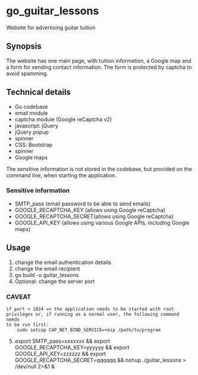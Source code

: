 # go_guitar_lessons
Website for advertising guitar tuition

## Synopsis

The website has one main page, with tuition information, a Google map and a form for sending
contact information. The form is protected by captcha to avoid spamming.

## Technical details

- Go codebase
- email module
- captcha module (Google reCaptcha v2)
- javascript: jQuery
- jQuery popup
- spinner
- CSS: Bootstrap
- spinner
- Google maps

The sensitive information is not stored in the codebase, but provided on the command line, when
starting the application.

### Sensitive information

- SMTP_pass (email password to be able to send emails)
- GOOGLE_RECAPTCHA_KEY (allows using Google reCaptcha)
- GOOGLE_RECAPTCHA_SECRET(allows using Google reCaptcha)
- GOOGLE_API_KEY (allows using various Google APIs, including Google maps)  


## Usage

1. change the email authentication details
2. change the email recipient
3. go build -o guitar_lessons
4. Optional: change the server port

### CAVEAT
    if port < 1024 => the application needs to be started with root privileges or, if running as a normal user, the following command needs
    to be run first:
        sudo setcap CAP_NET_BIND_SERVICE=+eip /path/to/program

5. export SMTP_pass=xxxxxxx && export GOOGLE_RECAPTCHA_KEY=yyyyyy && export GOOGLE_API_KEY=zzzzzz && export GOOGLE_RECAPTCHA_SECRET=qqqqqq && nohup ./guitar_lessons > /dev/null 2>&1 &
